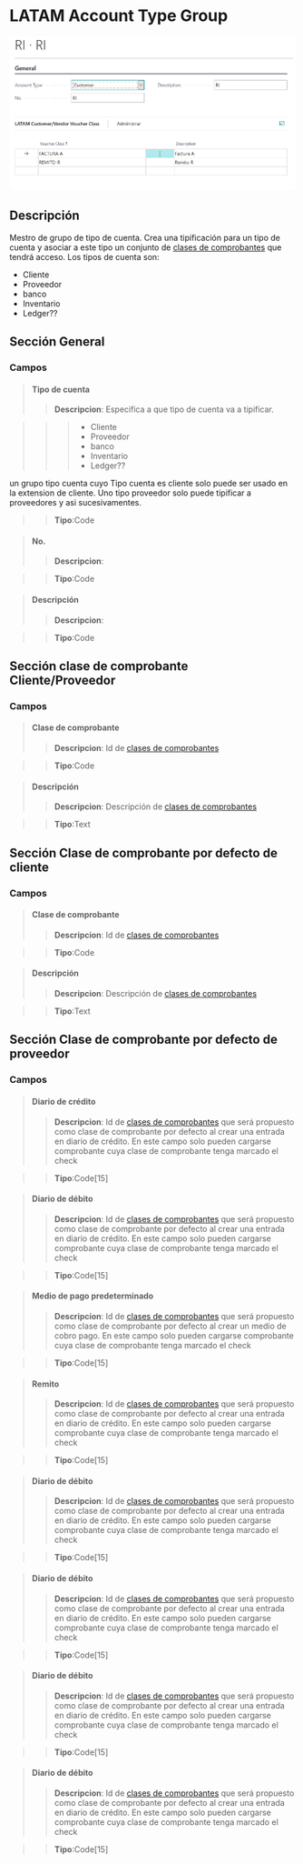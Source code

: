 # LATAM Account Type Group
![Ventana de configuración](MainPage.png)
## Descripción
Mestro de grupo de tipo de cuenta. Crea una tipificación para un tipo de cuenta y asociar a este tipo un conjunto de [clases de comprobantes](../../Maestros/LATAM-VoucherClass/LATAM-VoucherClass.md) que tendrá acceso. Los tipos de cuenta son:

* Cliente
* Proveedor
* banco
* Inventario
* Ledger??


## Sección General
### Campos

>#### Tipo de cuenta
>>**Descripcion**: Especifica a que tipo de cuenta va a tipificar. 

>>> * Cliente
>>> * Proveedor
>>> * banco
>>> * Inventario
>>> * Ledger??

un grupo tipo cuenta cuyo Tipo cuenta es cliente solo puede ser usado en la extension de cliente. Uno tipo proveedor solo puede tipificar a proveedores y asi sucesivamentes.
>>**Tipo**:Code

>#### No.
>>**Descripcion**: 
	
>>**Tipo**:Code

>#### Descripción
>>**Descripcion**: 
	
>>**Tipo**:Code

## Sección clase de comprobante Cliente/Proveedor 
### Campos
>#### Clase de comprobante
>>**Descripcion**: 
	Id de [clases de comprobantes](../../Maestros/LATAM-VoucherClass/LATAM-VoucherClass.md)
	
>>**Tipo**:Code

>#### Descripción
>>**Descripcion**: 
	Descripción de [clases de comprobantes](../../Maestros/LATAM-VoucherClass/LATAM-VoucherClass.md)
	
>>**Tipo**:Text

## Sección Clase de comprobante por defecto de cliente
### Campos
>#### Clase de comprobante
>>**Descripcion**: 
	Id de [clases de comprobantes](../../Maestros/LATAM-VoucherClass/LATAM-VoucherClass.md)
	
>>**Tipo**:Code

>#### Descripción
>>**Descripcion**: 
	Descripción de [clases de comprobantes](../../Maestros/LATAM-VoucherClass/LATAM-VoucherClass.md)
	
>>**Tipo**:Text

## Sección Clase de comprobante por defecto de proveedor
### Campos
>#### Diario de crédito
>>**Descripcion**: 
	Id de [clases de comprobantes](../../Maestros/LATAM-VoucherClass/LATAM-VoucherClass.md) que será propuesto como clase de comprobante por defecto al crear una entrada en diario de crédito. En este campo solo pueden cargarse comprobante cuya clase de comprobante tenga marcado el check 
	
>>**Tipo**:Code[15]

>#### Diario de débito
>>**Descripcion**: 
	Id de [clases de comprobantes](../../Maestros/LATAM-VoucherClass/LATAM-VoucherClass.md) que será propuesto como clase de comprobante por defecto al crear una entrada en diario de crédito. En este campo solo pueden cargarse comprobante cuya clase de comprobante tenga marcado el check 
	
>>**Tipo**:Code[15]

>#### Medio de pago predeterminado
>>**Descripcion**: 
	Id de [clases de comprobantes](../../Maestros/LATAM-VoucherClass/LATAM-VoucherClass.md) que será propuesto como clase de comprobante por defecto al crear un medio de cobro pago. En este campo solo pueden cargarse comprobante cuya clase de comprobante tenga marcado el check 
	
>>**Tipo**:Code[15]

>#### Remito
>>**Descripcion**: 
	Id de [clases de comprobantes](../../Maestros/LATAM-VoucherClass/LATAM-VoucherClass.md) que será propuesto como clase de comprobante por defecto al crear una entrada en diario de crédito. En este campo solo pueden cargarse comprobante cuya clase de comprobante tenga marcado el check 
	
>>**Tipo**:Code[15]

>#### Diario de débito
>>**Descripcion**: 
	Id de [clases de comprobantes](../../Maestros/LATAM-VoucherClass/LATAM-VoucherClass.md) que será propuesto como clase de comprobante por defecto al crear una entrada en diario de crédito. En este campo solo pueden cargarse comprobante cuya clase de comprobante tenga marcado el check 
	
>>**Tipo**:Code[15]

>#### Diario de débito
>>**Descripcion**: 
	Id de [clases de comprobantes](../../Maestros/LATAM-VoucherClass/LATAM-VoucherClass.md) que será propuesto como clase de comprobante por defecto al crear una entrada en diario de crédito. En este campo solo pueden cargarse comprobante cuya clase de comprobante tenga marcado el check 
	
>>**Tipo**:Code[15]

>#### Diario de débito
>>**Descripcion**: 
	Id de [clases de comprobantes](../../Maestros/LATAM-VoucherClass/LATAM-VoucherClass.md) que será propuesto como clase de comprobante por defecto al crear una entrada en diario de crédito. En este campo solo pueden cargarse comprobante cuya clase de comprobante tenga marcado el check 
	
>>**Tipo**:Code[15]

>#### Diario de débito
>>**Descripcion**: 
	Id de [clases de comprobantes](../../Maestros/LATAM-VoucherClass/LATAM-VoucherClass.md) que será propuesto como clase de comprobante por defecto al crear una entrada en diario de crédito. En este campo solo pueden cargarse comprobante cuya clase de comprobante tenga marcado el check 
	
>>**Tipo**:Code[15]


